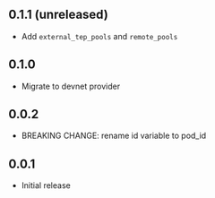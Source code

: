 ## 0.1.1 (unreleased)

- Add `external_tep_pools` and `remote_pools`

## 0.1.0

- Migrate to devnet provider

## 0.0.2

- BREAKING CHANGE: rename id variable to pod_id

## 0.0.1

- Initial release
